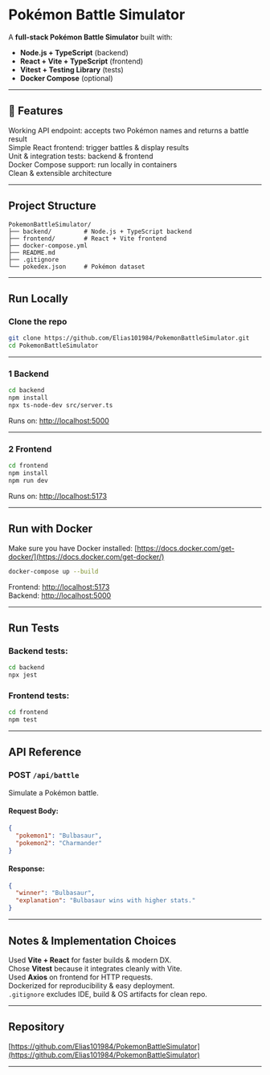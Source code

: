 
#  Pokémon Battle Simulator

A **full-stack Pokémon Battle Simulator** built with:
-  **Node.js + TypeScript** (backend)
-  **React + Vite + TypeScript** (frontend)
-  **Vitest + Testing Library** (tests)
-  **Docker Compose** (optional)

---

## 🚀 Features
Working API endpoint: accepts two Pokémon names and returns a battle result  
Simple React frontend: trigger battles & display results  
Unit & integration tests: backend & frontend  
Docker Compose support: run locally in containers  
Clean & extensible architecture  

---

##  Project Structure
```
PokemonBattleSimulator/
├── backend/         # Node.js + TypeScript backend
├── frontend/        # React + Vite frontend
├── docker-compose.yml
├── README.md
├── .gitignore
└── pokedex.json     # Pokémon dataset
```

---

## Run Locally

### Clone the repo
```bash
git clone https://github.com/Elias101984/PokemonBattleSimulator.git
cd PokemonBattleSimulator
```

---

### 1 Backend
```bash
cd backend
npm install
npx ts-node-dev src/server.ts
```
 Runs on: [http://localhost:5000](http://localhost:5000)

---

###  2 Frontend
```bash
cd frontend
npm install
npm run dev
```
Runs on: [http://localhost:5173](http://localhost:5173)

---

##  Run with Docker
Make sure you have Docker installed: [https://docs.docker.com/get-docker/](https://docs.docker.com/get-docker/)

```bash
docker-compose up --build
```

 Frontend: [http://localhost:5173](http://localhost:5173)  
 Backend: [http://localhost:5000](http://localhost:5000)

---

##  Run Tests

### Backend tests:
```bash
cd backend
npx jest
```

### Frontend tests:
```bash
cd frontend
npm test
```

---

##  API Reference

### POST `/api/battle`
Simulate a Pokémon battle.

#### Request Body:
```json
{
  "pokemon1": "Bulbasaur",
  "pokemon2": "Charmander"
}
```

#### Response:
```json
{
  "winner": "Bulbasaur",
  "explanation": "Bulbasaur wins with higher stats."
}
```

---

##  Notes & Implementation Choices
 Used **Vite + React** for faster builds & modern DX.  
 Chose **Vitest** because it integrates cleanly with Vite.  
 Used **Axios** on frontend for HTTP requests.  
 Dockerized for reproducibility & easy deployment.  
 `.gitignore` excludes IDE, build & OS artifacts for clean repo.

---

##  Repository
 [https://github.com/Elias101984/PokemonBattleSimulator](https://github.com/Elias101984/PokemonBattleSimulator)

---
